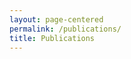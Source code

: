 ```yaml
---
layout: page-centered
permalink: /publications/
title: Publications
---
```




<!-- Recent Publications -->

<!--

## Recent Publications
{% for publication in site.data.publications limit:3 %}
<a href="https://luckyjimjd.github.io/assets/pdf/{{ publication.pdf }}" target="_blank">{{ publication.title }}</a>{% if publication.co-author %}, with {{ publication.co-author }}{% endif %}, {{ publication.volume }} {{ publication.container-title }} {{ publication.page }} ({{ publication.date }})
{% endfor %}

-->



